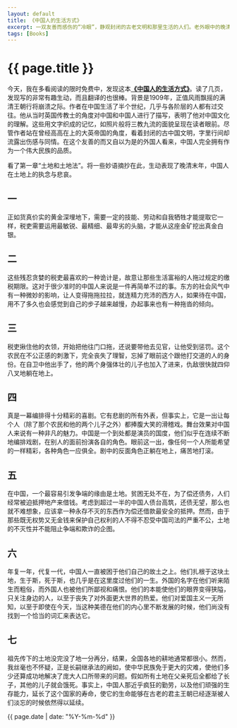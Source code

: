```yaml
---
layout: default
title: 《中国人的生活方式》
excerpt: 一双友善而感伤的“冷眼”，静观封闭的古老文明和那里生活的人们。老外眼中的晚清中国社会面面观。
tags: [Books]
---
```

{{ page.title }}
================

今天，我在多看阅读的限时免费中，发现这本[**《中国人的生活方式》**](http://www.duokan.com/book/49288)。读了几页，发现写的非常有趣生动，而且翻译的也很棒。背景是1909年，正值风雨飘摇的满清王朝行将崩溃之际。作者在中国生活了半个世纪，几乎与各阶层的人都有过交往。他从当时英国传教士的角度对中国和中国人进行了描写，表明了他对中国文化的理解。这些用文字织成的记忆，如照片般将三教九流的面貌呈现在读者眼前。尽管作者站在曾经高高在上的大英帝国的角度，看着封闭的古中国文明，字里行间却流露出伤感与同情。在这个友善的而又自以为是的外国人看来，中国人完全拥有作为一个伟大民族的品质。

看了第一章“土地和土地法”。将一些妙语摘抄在此，生动表现了晚清末年，中国人在土地上的执念与悲哀。

一
-----------------
正如货真价实的黄金深埋地下，需要一定的技能、劳动和自我牺牲才能提取它一样，税吏需要运用最敏锐、最精细、最卑劣的头脑，才能从这座金矿挖出真金白银。

二
-----------------
这些残忍贪婪的税吏最喜欢的一种诡计是，故意让那些生活富裕的人拖过规定的缴税期限。这对于很少准时的中国人来说是一件再简单不过的事。东方的社会风气中有一种微妙的影响，让人变得拖拖拉拉，就连精力充沛的西方人，如果待在中国，用不了多久也会感觉到自己的步子越来越慢，办起事来也有一种拖沓的倾向。

三
-----------------
税吏揪住他的衣领，开始把他往门口拖，还说要带他去见官，让他受到惩罚。这个农民在不公正感的刺激下，完全丧失了理智，忘掉了眼前这个跟他打交道的人的身份。在自卫中他出手了，他的两个身强体壮的儿子也加入了进来，仇敌很快就四仰八叉地躺在地上。

四
-----------------
真是一幕编排得十分精彩的喜剧。它有悲剧的所有外表，但事实上，它是一出让每个人（除了那个农民和他的两个儿子之外）都捧腹大笑的滑稽戏。舞台效果对中国人来说有一种非凡的魅力。中国是一个到处都是演员的国度，他们似乎在连续不断地编排戏剧，在别人的面前扮演各自的角色。眼前这一出，像任何一个人所能希望的一样精彩，各种角色一应俱全。剧中的反面角色正躺在地上，痛苦地打滚。

五
-----------------
在中国，一个最容易引发争端的缘由是土地。贫困无处不在，为了偿还债务，人们经常被迫抵押地产来借钱。考虑到超过一半的中国人债台高筑，还债无望，那么也就不难想象，应该拿一种永存不灭的东西作为偿还借款最安全的抵押。然而，由于那些既无权势又无金钱来保护自己权利的人不得不忍受中国司法的严重不公，土地的不灭性并不能阻止争端和欺诈的企图。

六
-----------------
年复一年，代复一代，中国人一直被困于他们自己的故土之上。他们扎根于这块土地，生于斯，死于斯，也几乎是在这里度过他们的一生。外国的名字在他们听来陌生而粗俗，而外国人也被他们所鄙视和痛恨。他们的本能使他们的眼界变得狭隘，只关注身边的人，以至于丧失了对外面更大世界的热爱。他们对爱国主义一无所知，以至于即使在今天，当这种美德在他们的内心里不断发展的时候，他们尚没有找到一个恰当的词汇来表达它。

七
-----------------
祖先传下的土地没完没了地一分再分，结果，全国各地的耕地通常都很小。然而，我丝毫也不怀疑，正是长嗣继承法的阙如，使中华民族免于更大的灾难，使他们多少还算成功地解决了庞大人口所带来的问题。假如所有土地在父亲死后全都给了长子，其他的儿子就会饿死。事实上，中国人那近乎疯狂的勤劳，以及他们顽强的生存能力，延长了这个国家的寿命，使它的生命能够在古老的君主王朝已经逐渐被人们淡忘的时候依然得以延续。

{{ page.date | date: "%Y-%m-%d" }}
